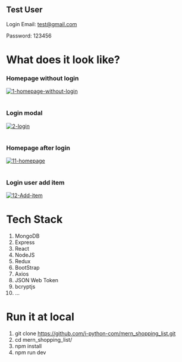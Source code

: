 ## Test User

Login Email: test@gmail.com

Password: 123456

# What does it look like?

### Homepage without login

<a href="https://ibb.co/XDZwBhS"><img src="https://i.ibb.co/3vyJXDB/1-homepage-without-login.jpg" alt="1-homepage-without-login" border="0"></a>
<br><br>

### Login modal

<a href="https://ibb.co/XjPxchV"><img src="https://i.ibb.co/wBqh59Y/2-login.jpg" alt="2-login" border="0"></a>
<br><br>

### Homepage after login

<a href="https://ibb.co/gwt6DX5"><img src="https://i.ibb.co/92yGqfF/11-homepage.jpg" alt="11-homepage" border="0"></a>
<br><br>

### Login user add item

<a href="https://ibb.co/8b5G5Lb"><img src="https://i.ibb.co/Jq787wq/12-Add-item.jpg" alt="12-Add-item" border="0"></a>

# Tech Stack

1. MongoDB
2. Express
3. React
4. NodeJS
5. Redux
6. BootStrap
7. Axios
8. JSON Web Token
9. bcryptjs
10. ...

# Run it at local

1. git clone https://github.com/i-python-com/mern_shopping_list.git
2. cd mern_shopping_list/
3. npm install
4. npm run dev

